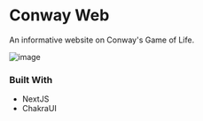 # Conway Web

An informative website on Conway's Game of Life.

![image](https://user-images.githubusercontent.com/87250150/190885263-90d0de0b-2947-4299-a268-8c4787e43243.png)

### Built With

- NextJS
- ChakraUI
